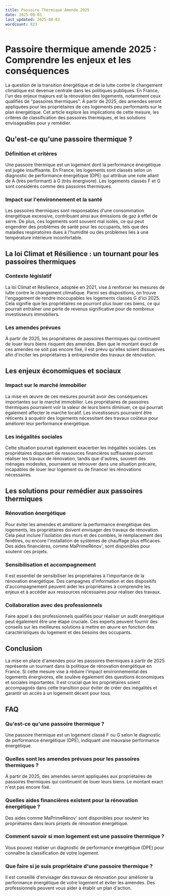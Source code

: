 ```yaml
---
title: Passoire Thermique Amende 2025
date: 2025-08-03
last_updated: 2025-08-03
wordcount: 823
---
```


# Passoire thermique amende 2025 : Comprendre les enjeux et les conséquences

La question de la transition énergétique et de la lutte contre le changement climatique est devenue centrale dans les politiques publiques. En France, l'un des enjeux majeurs est la rénovation des logements, notamment ceux qualifiés de "passoires thermiques". À partir de 2025, des amendes seront appliquées pour les propriétaires de ces logements peu performants sur le plan énergétique. Cet article explore les implications de cette mesure, les critères de classification des passoires thermiques, et les solutions envisageables pour y remédier.

## Qu'est-ce qu'une passoire thermique ?

### Définition et critères

Une passoire thermique est un logement dont la performance énergétique est jugée insuffisante. En France, les logements sont classés selon un diagnostic de performance énergétique (DPE) qui attribue une note allant de A (très performant) à G (très énergivore). Les logements classés F et G sont considérés comme des passoires thermiques.

### Impact sur l'environnement et la santé

Les passoires thermiques sont responsables d'une consommation énergétique excessive, contribuant ainsi aux émissions de gaz à effet de serre. De plus, ces logements sont souvent mal isolés, ce qui peut engendrer des problèmes de santé pour les occupants, tels que des maladies respiratoires dues à l'humidité ou des problèmes liés à une température intérieure inconfortable.

## La loi Climat et Résilience : un tournant pour les passoires thermiques

### Contexte législatif

La loi Climat et Résilience, adoptée en 2021, vise à renforcer les mesures de lutte contre le changement climatique. Parmi ses dispositions, on trouve l'engagement de rendre inoccupables les logements classés G d'ici 2025. Cela signifie que les propriétaires ne pourront plus louer ces biens, ce qui pourrait entraîner une perte de revenus significative pour de nombreux investisseurs immobiliers.

### Les amendes prévues

À partir de 2025, les propriétaires de passoires thermiques qui continuent de louer leurs biens risquent des amendes. Bien que le montant exact de ces amendes ne soit pas encore fixé, il est prévu qu'elles soient dissuasives afin d'inciter les propriétaires à entreprendre des travaux de rénovation.

## Les enjeux économiques et sociaux

### Impact sur le marché immobilier

La mise en œuvre de ces mesures pourrait avoir des conséquences importantes sur le marché immobilier. Les propriétaires de passoires thermiques pourraient voir la valeur de leurs biens diminuer, ce qui pourrait également affecter le marché locatif. Les investisseurs pourraient être réticents à acquérir des logements nécessitant des travaux coûteux pour améliorer leur performance énergétique.

### Les inégalités sociales

Cette situation pourrait également exacerber les inégalités sociales. Les propriétaires disposant de ressources financières suffisantes pourront réaliser les travaux de rénovation, tandis que d'autres, souvent des ménages modestes, pourraient se retrouver dans une situation précaire, incapables de louer leur logement ou de financer les rénovations nécessaires.

## Les solutions pour remédier aux passoires thermiques

### Rénovation énergétique

Pour éviter les amendes et améliorer la performance énergétique des logements, les propriétaires doivent envisager des travaux de rénovation. Cela peut inclure l'isolation des murs et des combles, le remplacement des fenêtres, ou encore l'installation de systèmes de chauffage plus efficaces. Des aides financières, comme MaPrimeRénov', sont disponibles pour soutenir ces projets.

### Sensibilisation et accompagnement

Il est essentiel de sensibiliser les propriétaires à l'importance de la rénovation énergétique. Des campagnes d'information et des dispositifs d'accompagnement peuvent aider les propriétaires à comprendre les enjeux et à accéder aux ressources nécessaires pour réaliser des travaux.

### Collaboration avec des professionnels

Faire appel à des professionnels qualifiés pour réaliser un audit énergétique peut également être une étape cruciale. Ces experts peuvent fournir des conseils sur les meilleures solutions à mettre en œuvre en fonction des caractéristiques du logement et des besoins des occupants.

## Conclusion

La mise en place d'amendes pour les passoires thermiques à partir de 2025 représente un tournant dans la politique de rénovation énergétique en France. Si cette mesure vise à réduire l'impact environnemental des logements énergivores, elle soulève également des questions économiques et sociales importantes. Il est crucial que les propriétaires soient accompagnés dans cette transition pour éviter de créer des inégalités et garantir un accès à un logement décent pour tous.

## FAQ

### Qu'est-ce qu'une passoire thermique ?

Une passoire thermique est un logement classé F ou G selon le diagnostic de performance énergétique (DPE), indiquant une mauvaise performance énergétique.

### Quelles sont les amendes prévues pour les passoires thermiques ?

À partir de 2025, des amendes seront appliquées aux propriétaires de passoires thermiques qui continuent de louer leurs biens. Le montant exact n'est pas encore fixé.

### Quelles aides financières existent pour la rénovation énergétique ?

Des aides comme MaPrimeRénov' sont disponibles pour soutenir les propriétaires dans leurs projets de rénovation énergétique.

### Comment savoir si mon logement est une passoire thermique ?

Vous pouvez réaliser un diagnostic de performance énergétique (DPE) pour connaître la classification de votre logement.

### Que faire si je suis propriétaire d'une passoire thermique ?

Il est conseillé d'envisager des travaux de rénovation pour améliorer la performance énergétique de votre logement et éviter les amendes. Des professionnels peuvent vous aider à établir un plan d'action.